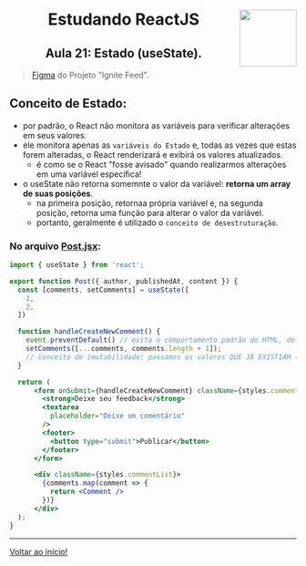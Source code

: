 <div align="center">
<a href="https://github.com/monicaquintal" target="_blank"><img align="right" height="100" src="https://cdn.jsdelivr.net/gh/devicons/devicon/icons/react/react-original.svg" /></a>
<h1>Estudando ReactJS</h1>
<h2>Aula 21: Estado (useState).</h2>
</div>

> [Figma](https://www.figma.com/community/file/1113573231685349036) do Projeto "Ignite Feed".

## Conceito de Estado:
- por padrão, o React não monitora as variáveis para verificar alterações em seus valores.
- ele monitora apenas as `variáveis do Estado` e, todas as vezes que estas forem alteradas, o React renderizará e exibirá os valores atualizados.
  - é como se o React "fosse avisado" quando realizarmos alterações em uma variável específica!
- o useState não retorna somemnte o valor da variável: **retorna um array de suas posições**.
  - na primeira posição, retornaa própria variável e, na segunda posição, retorna uma função para alterar o valor da variável.
  - portanto, geralmente é utilizado o `conceito de desestruturação`.

### No arquivo [Post.jsx](../../projetos/01-fundamentos-reactjs/src/components/Post.jsx):

~~~jsx
import { useState } from 'react';

export function Post({ author, publishedAt, content }) {
  const [comments, setComments] = useState([
    1,
    2,
  ]) 

  function handleCreateNewComment() {
    event.preventDefault() // evita o comportamento padrão do HTML, de redirecionamento da página, quando utilizamos onSubmit!
    setComments([...comments, comments.length + 1]);
    // conceito de imutabilidade: passamos os valores QUE JÁ EXISTIAM (1 e 2) + o valor inserido (3)!
  }

  return (
      <form onSubmit={handleCreateNewComment} className={styles.commentForm}>
        <strong>Deixe seu feedback</strong>
        <textarea 
          placeholder="Deixe um comentário"
        />
        <footer>
          <button type="submit">Publicar</button>
        </footer>
      </form>

      <div className={styles.commentList}>
        {comments.map(comment => {
          return <Comment />
        })}
      </div>
  );
}
~~~

---

[Voltar ao início!](https://github.com/monicaquintal/estudandoReact/)